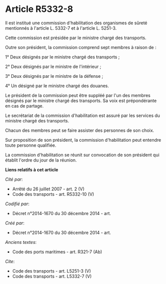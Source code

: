# Article R5332-8

Il est institué une commission d'habilitation des organismes de sûreté mentionnés à l'article L. 5332-7 et à l'article L.
5251-3. 

Cette commission est présidée par le ministre chargé des transports. 

Outre son président, la commission comprend sept membres à raison de : 

1° Deux désignés par le ministre chargé des transports ; 

2° Deux désignés par le ministre de l'intérieur ; 

3° Deux désignés par le ministre de la défense ; 

4° Un désigné par le ministre chargé des douanes. 

Le président de la commission peut être suppléé par l'un des membres désignés par le ministre chargé des transports. Sa voix
est prépondérante en cas de partage. 

Le secrétariat de la commission d'habilitation est assuré par les services du ministre chargé des transports. 

Chacun des membres peut se faire assister des personnes de son choix. 

Sur proposition de son président, la commission d'habilitation peut entendre toute personne qualifiée. 

La commission d'habilitation se réunit sur convocation de son président qui établit l'ordre du jour de la réunion.

**Liens relatifs à cet article**

_Cité par_:

  - Arrêté du 26 juillet 2007 - art. 2 (V)
  - Code des transports - art. R5332-10 (V)

_Codifié par_:

  - Décret n°2014-1670 du 30 décembre 2014 - art.

_Créé par_:

  - Décret n°2014-1670 du 30 décembre 2014 - art.

_Anciens textes_:

  - Code des ports maritimes - art. R321-7 (Ab)

_Cite_:

  - Code des transports - art. L5251-3 (V)
  - Code des transports - art. L5332-7 (V)
